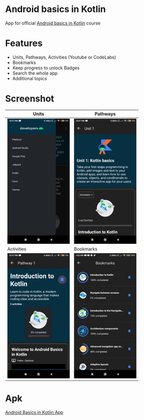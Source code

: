 # Android basics in Kotlin

App for official [Android basics in Kotlin](https://developer.android.com/courses/android-basics-kotlin/course) course

# Features
- Units, Pathways, Activities (Youtube or CodeLabs)
- Bookmarks
- Keep progress to unlock Badges
- Search the whole app
- Additional topics

# Screenshot

| Units | Pathways |
|-------|----------|
| <img src="/readme/screenshot-1.jpg" alt="screenshot-units" height="400"/> | <img src="/readme/screenshot-2.jpg" alt="screenshot-pathways" height="400"/> |
| Activities | Bookmarks |
| <img src="/readme/screenshot-3.jpg" alt="screenshot-activities" height="400"/> | <img src="/readme/screenshot-4.jpg" alt="screenshot-bookmarks" height="400"/> |

# Apk

[Android Basics in Kotlin App](https://github.com/aungk000/android-basics-in-kotlin/blob/main/app/release/app-release.apk)
